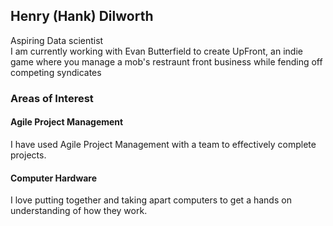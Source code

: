 ## Henry (Hank) Dilworth
Aspiring Data scientist
<br>
I am currently working with Evan Butterfield to create UpFront, an indie game where you manage a mob's restraunt front business while fending off competing syndicates

### Areas of Interest
#### Agile Project Management
I have used Agile Project Management with a team to effectively complete projects.

#### Computer Hardware
I love putting together and taking apart computers to get a hands on understanding of how they work.
<!--
**HDilworth/HDilworth** is a ✨ _special_ ✨ repository because its `README.md` (this file) appears on your GitHub profile.

